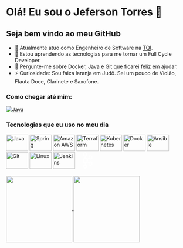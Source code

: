 # Olá! Eu sou o Jeferson Torres 👋
## Seja bem vindo ao meu GitHub
- 🔭 Atualmente atuo como Engenheiro de Software na [TQI](https://www.tqi.com.br/).
- 🌱 Estou aprendendo as tecnologias para me tornar um Full Cycle Developer.
- 💬 Pergunte-me sobre Docker, Java e Git que ficarei feliz em ajudar.
- ⚡ Curiosidade: Sou faixa laranja em Judô. Sei um pouco de Violão, Flauta Doce, Clarinete e Saxofone.

### Como chegar até mim:
[<img aling="center" alt="Java" src="https://img.shields.io/badge/LinkedIn-0077B5?style=for-the-badge&logo=linkedin&logoColor=white">](https://www.linkedin.com/in/jefersontorres-f/)

### Tecnologias que eu uso no meu dia
<!--Link dos Icon https://devicon.dev/-->

<div style="diplay: inline_block">
  <img aling="center" alt="Java" height="45" width="60" src="https://cdn.jsdelivr.net/gh/devicons/devicon/icons/java/java-original.svg" />
  <img aling="center" alt="Spring" height="45" width="60" src="https://cdn.jsdelivr.net/gh/devicons/devicon/icons/spring/spring-original.svg" />
  <img aling="center" alt="Amazon AWS" height="45" width="60" src="https://cdn.jsdelivr.net/gh/devicons/devicon/icons/amazonwebservices/amazonwebservices-original.svg" />
  <img aling="center" alt="Terraform" height="45" width="60" src="https://cdn.jsdelivr.net/gh/devicons/devicon/icons/terraform/terraform-original.svg" />
  <img aling="center" alt="Kubernetes" height="45" width="60" src="https://cdn.jsdelivr.net/gh/devicons/devicon/icons/kubernetes/kubernetes-plain.svg" />
  <img aling="center" alt="Docker" height="45" width="60" src="https://cdn.jsdelivr.net/gh/devicons/devicon/icons/docker/docker-original.svg" />
  <img aling="center" alt="Ansible" height="45" width="60" src="https://cdn.jsdelivr.net/gh/devicons/devicon/icons/ansible/ansible-original.svg" />
  <img aling="center" alt="Git" height="45" width="60" src="https://cdn.jsdelivr.net/gh/devicons/devicon/icons/git/git-original.svg" />
  <img aling="center" alt="Linux" height="45" width="60" src="https://cdn.jsdelivr.net/gh/devicons/devicon/icons/linux/linux-original.svg" />
  <img aling="center" alt="Jenkins" height="45" width="60" src="https://cdn.jsdelivr.net/gh/devicons/devicon/icons/jenkins/jenkins-original.svg" />
  <i class="devicon-apachekafka-original">
  </i>
  <svg aling="center" height="45" width="60" viewBox="0 0 128 128"><path d="M86.758 70.89c-4.992 0-9.465 2.208-12.528 5.68l-7.851-5.547a21.275 21.275 0 001.312-7.32c0-2.531-.46-4.95-1.27-7.203l7.837-5.488c3.062 3.457 7.523 5.652 12.5 5.652 9.207 0 16.703-7.48 16.703-16.672 0-9.195-7.496-16.672-16.703-16.672-9.211 0-16.707 7.477-16.707 16.672 0 1.645.25 3.23.699 4.735l-7.84 5.488a21.578 21.578 0 00-13.36-7.746v-9.43c7.567-1.586 13.27-8.293 13.27-16.312C62.82 7.53 55.324.055 46.117.055c-9.21 0-16.707 7.476-16.707 16.672 0 7.91 5.555 14.539 12.969 16.238v9.547c-10.117 1.773-17.84 10.59-17.84 21.191 0 10.652 7.797 19.5 17.992 21.211V95c-7.492 1.64-13.12 8.309-13.12 16.273 0 9.196 7.495 16.672 16.706 16.672 9.207 0 16.703-7.476 16.703-16.672 0-7.964-5.629-14.632-13.117-16.273V84.914a21.592 21.592 0 0013.133-7.625l7.902 5.586a16.45 16.45 0 00-.687 4.688c0 9.195 7.496 16.671 16.707 16.671 9.207 0 16.703-7.476 16.703-16.671 0-9.196-7.496-16.672-16.703-16.672zm0-38.984c4.465 0 8.097 3.63 8.097 8.086 0 4.453-3.632 8.082-8.097 8.082-4.469 0-8.102-3.629-8.102-8.082 0-4.457 3.633-8.086 8.102-8.086zm-48.742-15.18c0-4.456 3.632-8.081 8.101-8.081 4.465 0 8.098 3.625 8.098 8.082 0 4.457-3.633 8.082-8.098 8.082-4.469 0-8.101-3.625-8.101-8.082zm16.199 94.547c0 4.457-3.633 8.082-8.098 8.082-4.469 0-8.101-3.625-8.101-8.082 0-4.457 3.632-8.082 8.101-8.082 4.465 0 8.098 3.625 8.098 8.082zm-8.102-36.296c-6.226 0-11.293-5.059-11.293-11.274 0-6.219 5.067-11.277 11.293-11.277 6.23 0 11.297 5.058 11.297 11.277 0 6.215-5.066 11.274-11.297 11.274zm40.645 20.668c-4.469 0-8.102-3.625-8.102-8.082 0-4.458 3.633-8.083 8.102-8.083 4.465 0 8.097 3.625 8.097 8.082 0 4.458-3.632 8.083-8.097 8.083zm0 0" fill="#FFF"></path></svg>
</div>
<!-- <div style="diplay: inline_block">
  <img aling="center" alt="Java" src="https://img.shields.io/badge/Java-ED8B00?style=for-the-badge&logo=java&logoColor=white">
  <img aling="center" alt="Spring" src="https://img.shields.io/badge/Spring-6DB33F?style=for-the-badge&logo=spring&logoColor=white">
  <img aling="center" alt="Amazon AWS" src="https://img.shields.io/badge/Amazon_AWS-232F3E?style=for-the-badge&logo=amazon-aws&logoColor=white">
  <img aling="center" alt="Terraform" src="https://img.shields.io/badge/terraform-4287f5?style=for-the-badge&logo=terraform&logoColor=white">
  <img aling="center" alt="Kubernetes" src="https://img.shields.io/badge/kubernetes-fff?style=for-the-badge&logo=kubernetes">
  <img aling="center" alt="Docker" src="https://img.shields.io/badge/docker-0db7ed?style=for-the-badge&logo=docker&logoColor=white">
  <img aling="center" alt="Ansible" src="https://img.shields.io/badge/ansible-000?style=for-the-badge&logo=ansible&logoColor=white">
  <img aling="center" alt="Git" src="https://img.shields.io/badge/Git-fff?style=for-the-badge&logo=git">
</div> -->


<br>
<a href="https://github.com/JefersonT?tab=repositories">
  <img height="180cm" align="center" src="https://github-readme-stats.vercel.app/api?username=jefersont&count_private=true&show_icons=true&theme=github_dark&include_all_commits=true&count_private=true" />
</a>
<a href="https://github.com/JefersonT?tab=repositories">
  <img height="180cm" align="center" src="https://github-readme-stats.vercel.app/api/top-langs/?username=jefersont&show_icons=true&theme=github_dark&layout=compact&langs_count=6" />
</a>

<br/>


<!-- [![willianrod's wakatime stats](https://github-readme-stats.vercel.app/api/wakatime?username=jefersont&show_icons=true&theme=dark)](https://github.com/JefersonT?tab=repositories) -->

<!-- [![Readme Card](https://github-readme-stats.vercel.app/api/pin/?username=jefersont&repo=OdontoNetwork&show_icons=true&theme=github_dark&show_owner=true)](https://github.com/anuraghazra/github-readme-stats) -->


<!-- ### Hi there 👋
## I'm Jeferson Torres -->
<!-- # Hi there! I'm Jeferson Torres 👋 -->
<!--
**JefersonT/JefersonT** is a ✨ _special_ ✨ repository because its `README.md` (this file) appears on your GitHub profile.

Here are some ideas to get you started:

- 🔭 I’m currently working on ...
- 🌱 I’m currently learning ...
- 👯 I’m looking to collaborate on ...
- 🤔 I’m looking for help with ...
- 💬 Ask me about ...
- 📫 How to reach me: ...
- 😄 Pronouns: ...
- ⚡ Fun fact: ...
-->
